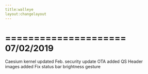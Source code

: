 ```yaml
---
title:walleye
layout:changelayout
---
```

=====================
    07/02/2019
=====================

Caesium kernel updated
Feb. security update
OTA added
QS Header images added
Fix status bar brightness gesture
